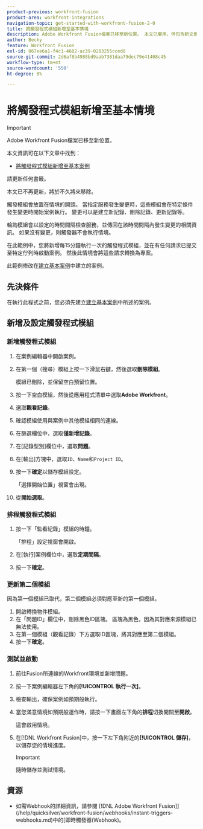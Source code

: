 ```yaml
---
product-previous: workfront-fusion
product-area: workfront-integrations
navigation-topic: get-started-with-workfront-fusion-2-0
title: 將觸發程式模組新增至基本情境
description: Adobe Workfront Fusion檔案已移至新位置。 本文已棄用，但包含新文章的連結，內容涵蓋此功能。
author: Becky
feature: Workfront Fusion
exl-id: 067ee6a1-f4c1-4602-ac39-0283255cced8
source-git-commit: 2d6af8b4988bd9aab7381daa79dec79e41408c45
workflow-type: tm+mt
source-wordcount: '550'
ht-degree: 0%

---
```


# 將觸發程式模組新增至基本情境

>[!IMPORTANT]
>
>Adobe Workfront Fusion檔案已移至新位置。
>
>本文資訊可在以下文章中找到：
>
>* [將觸發程式模組新增至基本案例](https://experienceleague.adobe.com/docs/workfront-fusion/using/build-practice-scenarios/add-trigger-to-basic-scenario.html)
>
>請更新任何書籤。
>
>本文已不再更新，將於不久將來移除。

觸發模組會放置在情境的開頭。 當指定服務發生變更時，這些模組會在特定條件發生變更時開始案例執行。 變更可以是建立新記錄、刪除記錄、更新記錄等。

輪詢模組會以設定的時間間隔檢查服務，並傳回在該時間間隔內發生變更的相關資訊。 如果沒有變更，則觸發器不會執行情境。

在此範例中，您將新增每15分鐘執行一次的觸發程式模組，並在有任何請求已提交至特定佇列時啟動案例。 然後此情境會將這些請求轉換為專案。

此範例修改在[建立基本案例](/help/quicksilver/workfront-fusion/get-started/build-practice-scenarios/create-simple-scenario.md)中建立的案例。

## 先決條件

在執行此程式之前，您必須先建立[建立基本案例](/help/quicksilver/workfront-fusion/get-started/build-practice-scenarios/create-simple-scenario.md)中所述的案例。

## 新增及設定觸發程式模組

### 新增觸發程式模組

1. 在案例編輯器中開啟案例。
1. 在第一個（搜尋）模組上按一下滑鼠右鍵，然後選取&#x200B;**刪除模組**。

   模組已刪除，並保留空白預留位置。

1. 按一下空白模組，然後從應用程式清單中選取&#x200B;**Adobe Workfront**。
1. 選取&#x200B;**觀看記錄**。
1. 確認模組使用與案例中其他模組相同的連線。
1. 在篩選欄位中，選取&#x200B;**僅新增記錄**。
1. 在[記錄型別]欄位中，選取&#x200B;**問題**。
1. 在[輸出]方塊中，選取`ID`、`Name`和`Project ID`。
1. 按一下&#x200B;**確定**&#x200B;以儲存模組設定。

   「選擇開始位置」視窗會出現。

1. 從&#x200B;**開始選取**。

### 排程觸發程式模組

1. 按一下「監看紀錄」模組的時鐘。

   「排程」設定視窗會開啟。

1. 在[執行]案例欄位中，選取&#x200B;**定期間隔**。

1. 按一下&#x200B;**確定**。

### 更新第二個模組

因為第一個模組已取代，第二個模組必須對應至新的第一個模組。

1. 開啟轉換物件模組。
1. 在「問題ID」欄位中，刪除黑色ID區塊。 區塊為黑色，因為其對應來源模組已無法使用。
1. 在第一個模組（觀看記錄）下方選取ID區塊，將其對應至第二個模組。
1. 按一下&#x200B;**確定**。

### 測試並啟動

1. 前往Fusion所連線的Workfront環境並新增問題。
1. 按一下案例編輯器左下角的&#x200B;**[!UICONTROL 執行一次]**。
1. 檢查輸出，確保案例如預期般執行。
1. 當您滿意情境如預期般運作時，請按一下畫面左下角的&#x200B;**排程**&#x200B;切換開關至&#x200B;**開啟**。

   這會啟用情境。
1. 在[!DNL Workfront Fusion]中，按一下左下角附近的&#x200B;**[!UICONTROL 儲存]**，以儲存您的情境進度。

   >[!IMPORTANT]
   >
   >隨時儲存並測試情境。

## 資源

* 如需Webhook的詳細資訊，請參閱 [!DNL Adobe Workfront Fusion]](/help/quicksilver/workfront-fusion/webhooks/instant-triggers-webhooks.md)中的[即時觸發器(Webhook)。
